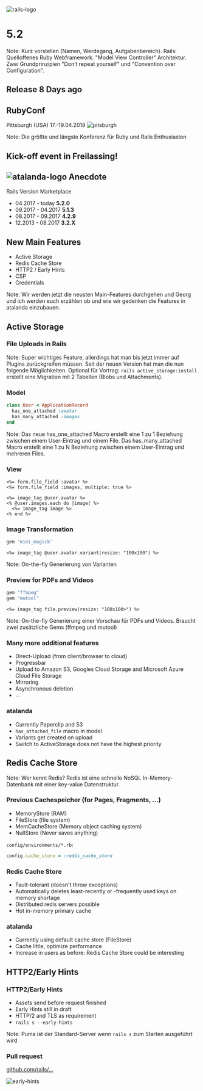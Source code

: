 ![rails-logo](http://rubyonrails.org/images/rails-logo.svg)
# 5.2

Note: Kurz vorstellen (Namen, Werdegang, Aufgabenbereich). Rails: Quelloffenes Ruby Webframework. "Model View Controller" Architektur. Zwei Grundprinzipien "Don’t repeat yourself" und "Convention over Configuration".



## Release 8 Days ago


## RubyConf

Pittsburgh (USA)
17.-19.04.2018
![pitsburgh](slides/images/pitsburgh.jpg)

Note: Die größte und längste Konferenz für Ruby und Rails Enthusiasten


## Kick-off event in Freilassing!


## ![atalanda-logo](slides/images/atalanda.png) Anecdote

Rails Version Marketplace

- 04.2017 - today **5.2.0**
- 09.2017 - 04.2017 **5.1.3**
- 08.2017 - 09.2017 **4.2.9**
- 12.2013 - 08.2017 **3.2.X**



## New Main Features
* Active Storage
* Redis Cache Store
* HTTP2 / Early Hints
* CSP
* Credentials

Note: Wir werden jetzt die neusten Main-Features durchgehen und Georg und ich werden euch erzählen ob und wie wir gedenken die Features in atalanda einzubauen.



## Active Storage


### File Uploads in Rails

Note: Super wichtiges Feature, allerdings hat man bis jetzt immer auf Plugins zurückgreifen müssen. Seit der neuen Version hat man die nun folgende Möglichkeiten. Optional für Vortrag: `rails active_storage:install` erstellt eine Migration mit 2 Tabellen (Blobs und Attachments).


### Model

```ruby
class User < ApplicationRecord
  has_one_attached :avatar
  has_many_attached :images
end
```
Note: Das neue has_one_attached Macro erstellt eine 1 zu 1 Beziehung zwischen einem User-Eintrag und einem File. Das has_many_attached Macro erstellt eine 1 zu N Beziehung zwischen einem User-Eintrag und mehreren Files.


### View
```erb
<%= form.file_field :avatar %>
<%= form.file_field :images, multiple: true %>
```
```erb
<%= image_tag @user.avatar %>
<% @user.images.each do |image| %>
  <%= image_tag image %>
<% end %>
```


### Image Transformation
```ruby
gem 'mini_magick'
```
```erb
<%= image_tag @user.avatar.variant(resize: "100x100") %>
```
Note: On-the-fly Generierung von Varianten


### Preview for PDFs and Videos
```ruby
gem "ffmpeg"
gem "mutool"
```
```erb
<%= image_tag file.preview(resize: "100x100>") %>
```
Note: On-the-fly Generierung einer Vorschau für PDFs und Videos. Braucht zwei zusätzliche Gems (ffmpeg und mutool)


### Many more additional features
* Direct-Upload (from client/browser to cloud)
* Progressbar
* Upload to Amazon S3, Googles Cloud Storage and Microsoft Azure Cloud File Storage
* Mirroring
* Asynchronous deletion
* ...


### atalanda

* Currently Paperclip and S3
* `has_attached_file` macro in model
* Variants get created on upload
* Switch to ActiveStorage does not have the highest priority



## Redis Cache Store

Note: Wer kennt Redis? Redis ist eine schnelle NoSQL In-Memory-Datenbank mit einer key-value Datenstruktur.


### Previous Cachespeicher (for Pages, Fragments, ...)
* MemoryStore (RAM)
* FileStore (file system)
* MemCacheStore (Memory object caching system)
* NullStore (Never saves anything)


`config/environments/*.rb`:

```ruby
config.cache_store = :redis_cache_store
```


### Redis Cache Store

* Fault-tolerant (doesn't throw exceptions)
* Automatically deletes least-recently or -frequently used keys on memory shortage
* Distributed redis servers possible
* Hot in-memory primary cache


### atalanda
* Currently using default cache store (FileStore)
* Cache little, optimize performance
* Increase in users as before: Redis Cache Store could be interesting



## HTTP2/Early Hints


### HTTP2/Early Hints

* Assets send before request finished
* Early Hints still in draft
* HTTP/2 and TLS as requirement
* `rails s --early-hints`

Note: Puma ist der Standard-Server wenn `rails s` zum Starten ausgeführt wird


### Pull request

[github.com/rails/...](https://github.com/rails/rails/pull/30744/commits/59a02fb7bcbe68f26e1e7fdcec45c00c66e4a065)


![early-hints](slides/images/eary-hints-in-rails-of-course-will-we-use-it.jpg)
